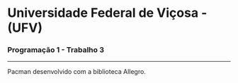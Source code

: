# Universidade Federal de Viçosa - (UFV)
### Programação 1 - Trabalho 3 
---
Pacman desenvolvido com a biblioteca Allegro.
